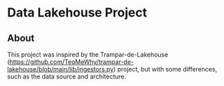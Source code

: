 # Data Lakehouse Project
## About

This project was inspired by the Trampar-de-Lakehouse (https://github.com/TeoMeWhy/trampar-de-lakehouse/blob/main/lib/ingestors.py) project, but with some differences, such as the data source and architecture.

